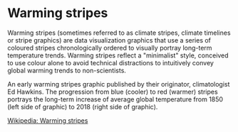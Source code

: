 # Warming stripes

Warming stripes (sometimes referred to as climate stripes, climate timelines or stripe graphics) are data visualization graphics that use a series of coloured stripes chronologically ordered to visually portray long-term temperature trends. Warming stripes reflect a "minimalist" style, conceived to use colour alone to avoid technical distractions to intuitively convey global warming trends to non-scientists.

An early warming stripes graphic published by their originator, climatologist Ed Hawkins. The progression from blue (cooler) to red (warmer) stripes portrays the long-term increase of average global temperature from 1850 (left side of graphic) to 2018 (right side of graphic).

[Wikipedia: Warming stripes](https://en.wikipedia.org/wiki/Warming_stripes)


